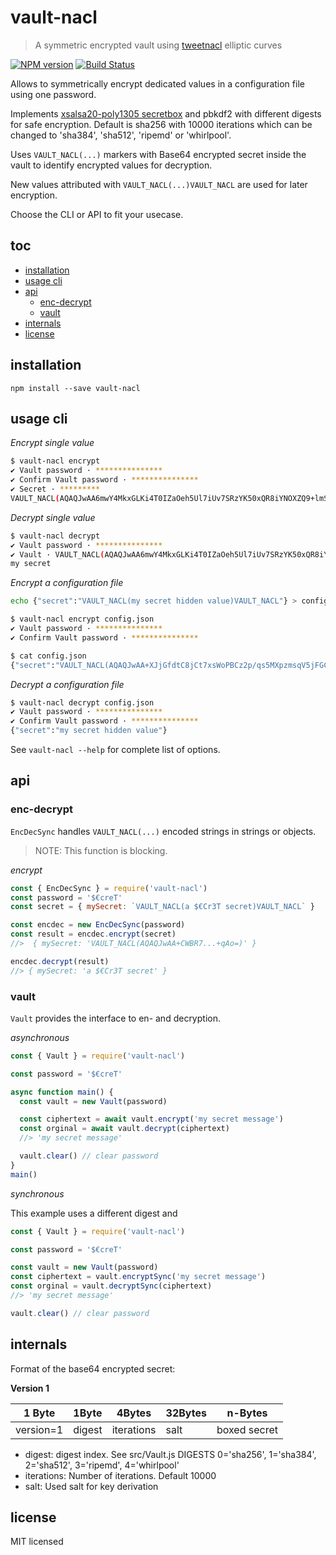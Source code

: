 # vault-nacl

> A symmetric encrypted vault using [tweetnacl][] elliptic curves

[![NPM version](https://badge.fury.io/js/vault-nacl.svg)](https://www.npmjs.com/package/vault-nacl/)
[![Build Status](https://secure.travis-ci.org/commenthol/vault-nacl.svg?branch=master)](https://travis-ci.org/commenthol/vault-nacl)

Allows to symmetrically encrypt dedicated values in a configuration file using
one password.

Implements [xsalsa20-poly1305 secretbox](https://www.npmjs.com/package/tweetnacl#secret-key-authenticated-encryption-secretbox) and pbkdf2 with different digests for safe encryption.
Default is sha256 with 10000 iterations which can be changed to 'sha384',  'sha512', 'ripemd' or 'whirlpool'.  

Uses `VAULT_NACL(...)` markers with Base64 encrypted secret inside the vault to
identify encrypted values for decryption.

New values attributed with `VAULT_NACL(...)VAULT_NACL` are used for later encryption.

Choose the CLI or API to fit your usecase.

## toc

<!-- !toc (minlevel=2 omit="toc") -->

* [installation](#installation)
* [usage cli](#usage-cli)
* [api](#api)
  * [enc-decrypt](#enc-decrypt)
  * [vault](#vault)
* [internals](#internals)
* [license](#license)

<!-- toc! -->

## installation

```
npm install --save vault-nacl
```

## usage cli

_Encrypt single value_

```bash
$ vault-nacl encrypt
✔ Vault password · ***************
✔ Confirm Vault password · ***************
✔ Secret · *********
VAULT_NACL(AQAQJwAA6mwY4MkxGLKi4T0IZaOeh5Ul7iUv7SRzYK50xQR8iYNOXZQ9+lmSSb8PYkkk5zITgbCC/HbAJJ2B)
```

_Decrypt single value_

```bash
$ vault-nacl decrypt
✔ Vault password · ***************
✔ Vault · VAULT_NACL(AQAQJwAA6mwY4MkxGLKi4T0IZaOeh5Ul7iUv7SRzYK50xQR8iYNOXZQ9+lmSSb8PYkkk5zITgbCC/HbAJJ2B)
my secret
```

_Encrypt a configuration file_

```bash
echo {"secret":"VAULT_NACL(my secret hidden value)VAULT_NACL"} > config.json

$ vault-nacl encrypt config.json
✔ Vault password · ***************
✔ Confirm Vault password · ***************

$ cat config.json
{"secret":"VAULT_NACL(AQAQJwAA+XJjGfdtC8jCt7xsWoPBCz2p/qs5MXpzmsqV5jFGCm6xfZgKcADzu3glf1z/5KxKaFFJbtCvX5rAqh/jq3UhRsMHHirldw==)"}
```

_Decrypt a configuration file_

```bash
$ vault-nacl decrypt config.json
✔ Vault password · ***************
✔ Confirm Vault password · ***************
{"secret":"my secret hidden value"}
```

See `vault-nacl --help` for complete list of options.

## api

### enc-decrypt

`EncDecSync` handles `VAULT_NACL(...)` encoded strings in strings or objects.

> NOTE: This function is blocking.

_encrypt_

```js
const { EncDecSync } = require('vault-nacl')
const password = '$€creT'
const secret = { mySecret: `VAULT_NACL(a $€Cr3T secret)VAULT_NACL` }

const encdec = new EncDecSync(password)
const result = encdec.encrypt(secret)
//>  { mySecret: 'VAULT_NACL(AQAQJwAA+CWBR7...+qAo=)' }

encdec.decrypt(result)
//> { mySecret: 'a $€Cr3T secret' }
```

### vault

`Vault` provides the interface to en- and decryption.

_asynchronous_

```js
const { Vault } = require('vault-nacl')

const password = '$€creT'

async function main() {
  const vault = new Vault(password)

  const ciphertext = await vault.encrypt('my secret message')
  const orginal = await vault.decrypt(ciphertext)
  //> 'my secret message'

  vault.clear() // clear password
}
main()
```

_synchronous_

This example uses a different digest and

```js
const { Vault } = require('vault-nacl')

const password = '$€creT'

const vault = new Vault(password)
const ciphertext = vault.encryptSync('my secret message')
const orginal = vault.decryptSync(ciphertext)
//> 'my secret message'

vault.clear() // clear password
```

## internals

Format of the base64 encrypted secret:

**Version 1**

| 1 Byte    | 1Byte  | 4Bytes     | 32Bytes | n-Bytes      |
| --------- | ------ | ---------- | ------- | ------------ |
| version=1 | digest | iterations | salt    | boxed secret |

- digest: digest index. See src/Vault.js DIGESTS
  0='sha256', 1='sha384', 2='sha512', 3='ripemd', 4='whirlpool'
- iterations: Number of iterations. Default 10000
- salt: Used salt for key derivation

## license

MIT licensed

[tweetnacl]: https://npmjs.com/package/tweetnacl
